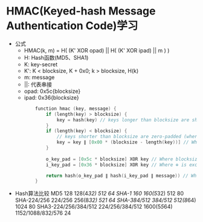 # HMAC(Keyed-hash Message Authentication Code)学习
- 公式
  - HMAC(k, m) = H( (K' XOR opad) || H( (K' XOR ipad) || m ) )
  - H: Hash函数(MD5、SHA1)
  - K: key-secret
  - K': K < blocksize, K + 0x0; k > blocksize, H(k)
  - m: message
  - ||: 代表串接
  - opad: 0x5c{blocksize}
  - ipad: 0x36{blocksize}
    ```c
        function hmac (key, message) {
            if (length(key) > blocksize) {
                key = hash(key) // keys longer than blocksize are shortened
            }
            if (length(key) < blocksize) {
                // keys shorter than blocksize are zero-padded (where ∥ is concatenation)
                key = key ∥ [0x00 * (blocksize - length(key))] // Where * is repetition.
            }
        
            o_key_pad = [0x5c * blocksize] XOR key // Where blocksize is that of the underlying hash function
            i_key_pad = [0x36 * blocksize] XOR key // Where ⊕ is exclusive or (XOR)

            return hash(o_key_pad ∥ hash(i_key_pad ∥ message)) // Where ∥ is concatenation
        }
    ```
- Hash算法比较
MD5                  128             128(4*32)    512               64
SHA-1                160             160(5*32)    512               80
SHA-224/256          224/256         256(8*32)    521               64
SHA-384/512          384/512         512(8*64)    1024              80
SHA3-224/256/384/512 224/256/384/512 1600(5*5*64) 1152/1088/832/576 24